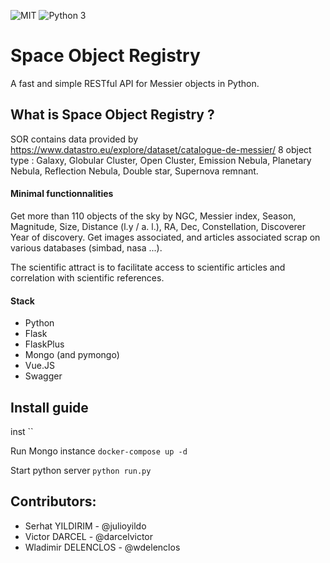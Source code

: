 ![MIT](https://img.shields.io/badge/license-MIT-green "Licence")
![Python 3](https://img.shields.io/badge/python-v3.7-blue "Python")


# Space Object Registry 
A fast and simple RESTful API for Messier objects in Python.

## What is Space Object Registry ? 

SOR contains data provided by https://www.datastro.eu/explore/dataset/catalogue-de-messier/ 8 object type : Galaxy, Globular Cluster, Open Cluster, Emission Nebula, Planetary Nebula, Reflection Nebula, Double star, Supernova remnant.


#### Minimal functionnalities
Get more than 110 objects of the sky by NGC, Messier index, Season, Magnitude, Size, Distance (l.y / a. l.), RA, Dec, Constellation, Discoverer Year of discovery. Get images associated, and articles associated scrap on various databases (simbad, nasa ...).

The scientific attract is to facilitate access to scientific articles and correlation with scientific references. 

#### Stack
- Python 
- Flask
- FlaskPlus
- Mongo (and pymongo)
- Vue.JS
- Swagger

## Install guide
inst
``

Run Mongo instance 
`` docker-compose up -d ``

Start python server
`` python run.py ``

## Contributors: 
- Serhat YILDIRIM - @julioyildo
- Victor DARCEL - @darcelvictor
- Wladimir DELENCLOS - @wdelenclos